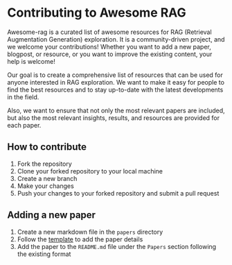# Contributing to Awesome RAG

Awesome-rag is a curated list of awesome resources for RAG (Retrieval Augmentation Generation) exploration. It is a community-driven project, and we welcome your contributions! Whether you want to add a new paper, blogpost, or resource, or you want to improve the existing content, your help is welcome!

Our goal is to create a comprehensive list of resources that can be used for anyone interested in RAG exploration. We want to make it easy for people to find the best resources and to stay up-to-date with the latest developments in the field.

Also, we want to ensure that not only the most relevant papers are included, but also the most relevant insights, results, and resources are provided for each paper.

## How to contribute

1. Fork the repository
2. Clone your forked repository to your local machine
3. Create a new branch
4. Make your changes
5. Push your changes to your forked repository and submit a pull request

## Adding a new paper

1. Create a new markdown file in the `papers` directory
2. Follow the [template](./PAPER_TEMPLATE.MD) to add the paper details
3. Add the paper to the `README.md` file under the `Papers` section following the existing format